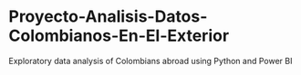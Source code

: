 # Proyecto-Analisis-Datos-Colombianos-En-El-Exterior
Exploratory data analysis of Colombians abroad using Python and Power BI
